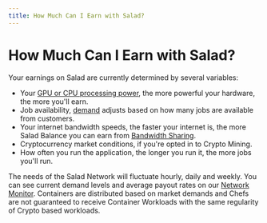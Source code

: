 ```yaml
---
title: How Much Can I Earn with Salad?
---
```


# How Much Can I Earn with Salad?

Your earnings on Salad are currently determined by several variables:

- Your [GPU or CPU processing power](https://www.tomshardware.com/reviews/gpu-hierarchy,4388.html), the more powerful your hardware, the more you'll earn.
- Job availability, [demand](https://salad.com/earn/demand) adjusts based on how many jobs are available from customers.
- Your internet bandwidth speeds, the faster your internet is, the more Salad Balance you can earn from [Bandwidth Sharing](https://support.salad.com/article/253-what-is-bandwidth-sharing).
- Cryptocurrency market conditions, if you're opted in to Crypto Mining.
- How often you run the application, the longer you run it, the more jobs you'll run.

The needs of the Salad Network will fluctuate hourly, daily and weekly. You can see current demand levels and average payout rates on our [Network Monitor](https://support.salad.com/article/613-network-monitor). Containers are distributed based on market demands and Chefs are not guaranteed to receive Container Workloads with the same regularity of Crypto based workloads.
